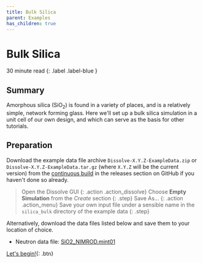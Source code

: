 ```yaml
---
title: Bulk Silica
parent: Examples
has_children: true
---
```

# Bulk Silica

30 minute read
{: .label .label-blue }

## Summary

Amorphous silica (SiO<sub>2</sub>) is found in a variety of places, and is a relatively simple, network forming glass. Here we'll set up a bulk silica simulation in a unit cell of our own design, and which can serve as the basis for other tutorials.

## Preparation

Download the example data file archive `Dissolve-X.Y.Z-ExampleData.zip` or `Dissolve-X.Y.Z-ExampleData.tar.gz` (where `X.Y.Z` will be the current version) from the [continuous build](https://github.com/trisyoungs/dissolve/releases/tag/continuous) in the releases section on GitHub if you haven't done so already.

> Open the Dissolve GUI
{: .action .action_dissolve}
> Choose **Empty Simulation** from the _Create_ section
{: .step}
> Save As...
{: .action .action_menu}
> Save your own input file under a sensible name in the `silica_bulk` directory of the example data
{: .step}

Alternatively, download the data files listed below and save them to your location of choice.

- Neutron data file: [SiO2_NIMROD.mint01](https://raw.githubusercontent.com/trisyoungs/dissolve/develop/examples/silica/data/SiO2_NIMROD.mint01)

[Let's begin!](step1.md){: .btn}

